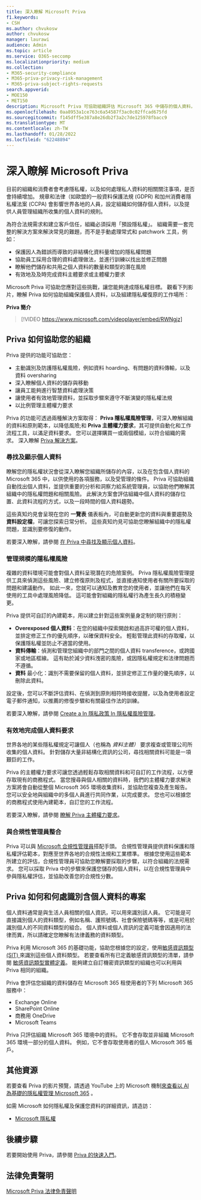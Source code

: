 ```yaml
---
title: 深入瞭解 Microsoft Priva
f1.keywords:
- CSH
ms.author: chvukosw
author: chvukosw
manager: laurawi
audience: Admin
ms.topic: article
ms.service: O365-seccomp
ms.localizationpriority: medium
ms.collection:
- M365-security-compliance
- M365-priva-privacy-risk-management
- M365-priva-subject-rights-requests
search.appverid:
- MOE150
- MET150
description: Microsoft Priva 可協助組織評估 Microsoft 365 中儲存的個人資料，協助他們識別和修正隱私權風險，並協助他們以比例管理主體權力要求。
ms.openlocfilehash: 0aa8953a1ce763c6a54587f3ac0c02ffcad675fd
ms.sourcegitcommit: f145dff5e387a8e26db2f3a2c7de125978fbacc9
ms.translationtype: MT
ms.contentlocale: zh-TW
ms.lasthandoff: 01/28/2022
ms.locfileid: "62248894"
---
```

# <a name="learn-about-microsoft-priva"></a>深入瞭解 Microsoft Priva

目前的組織和消費者會考慮隱私權，以及如何處理私人資料的相關關注事項，是否會持續增加。 規章和法律（如歐盟的一般資料保護法規 (GDPR) 和加州消費者隱私權法案 (CCPA) 會影響世界各地的人員，設定組織如何儲存個人資料，以及提供人員管理組織所收集的個人資料的規則。

為符合法規需求和建立客戶信任，組織必須採用「預設隱私權」。 組織需要一套完整的解決方案來解決常見的難題，而不是手動處理常式和 patchwork 工具，例如：

- 保護因人為錯誤而導致的非結構化資料量增加的隱私權問題
- 協助員工採用合理的資料處理做法，並進行訓練以找出並修正問題
- 瞭解他們儲存和共用之個人資料的數量和類型的潛在風險
- 有效地及及時完成資料主體要求或主體權力要求

Microsoft Priva 可協助您應對這些挑戰，讓您能夠達成隱私權目標。 觀看下列影片，瞭解 Priva 如何協助組織保護個人資料，以及組建隱私權復原的工作場所：

**Priva 簡介**

> [!VIDEO https://www.microsoft.com/videoplayer/embed/RWNgjz]

## <a name="how-priva-helps-your-organization"></a>Priva 如何協助您的組織

Priva 提供的功能可協助您：

- 主動識別及防護隱私權風險，例如資料 hoarding、有問題的資料傳輸，以及資料 oversharing
- 深入瞭解個人資料的儲存與移動
- 讓員工能夠進行智慧資料處理決策
- 讓使用者有效地管理資料，並採取步驟來遵守不斷演變的隱私權法規
- 以比例管理主體權力要求

Priva 的功能可透過兩種解決方案取得： **Priva 隱私權風險管理**，可深入瞭解組織的資料和原則範本，以降低風險;和 **Priva 主體權力要求**，其可提供自動化和工作流程工具，以滿足資料要求。 您可以選擇購買一或兩個模組，以符合組織的需求。 深入瞭解 [Priva 解決方案](/office365/servicedescriptions/microsoft-365-service-descriptions/microsoft-365-tenantlevel-services-licensing-guidance/microsoft-365-security-compliance-licensing-guidance#privacy-management)。  

### <a name="find-and-visualize-personal-data"></a>尋找及顯示個人資料

瞭解您的隱私權狀況會從深入瞭解您組織所儲存的內容，以及在包含個人資料的 Microsoft 365 中，以供使用的各項服務，以及受管理的條件。 Priva 可協助組織自動找出個人資料，並提供重要的分析和洞察力給系統管理員，以協助他們瞭解其組織中的隱私權問題和相關風險。 此解決方案會評估組織中個人資料的儲存位置、此資料流程的方式，以及一段時間的個人資料趨勢。

這些真知灼見會呈現在您的 **一覽表** 儀表板內，可自動更新您的資料與重要趨勢及 **資料設定檔**，可讓您探索日常分析。 這些真知灼見可協助您瞭解組織中的隱私權問題，並識別要修復的動作。

若要深入瞭解，請參閱 [在 Priva 中尋找及顯示個人資料](priva-data-profile.md)。

### <a name="manage-privacy-risks-at-scale"></a>管理規模的隱私權風險

複雜的資料環境可能會對個人資料呈現潛在的危險案例。 Priva 隱私權風險管理提供工具來偵測這些風險、建立修復原則及程式，並直接通知使用者有關所要採取的問題和建議動作。 如此一來，您就可以通知及教育您的使用者，並讓他們在每天使用的工具中處理風險降低。 這可能會對組織的隱私權行為產生長久的積極變更。

Priva 提供可自訂的內建範本，用以建立針對這些案例量身定制的現行原則：

- **Overexposed 個人資料**：在您的組織中探索開啟和過高許可權的個人資料，並排定修正工作的優先順序，以確保資料安全。 輕鬆管理此資料的存取權，以保護隱私權並防止不適當的使用。
- **資料傳輸**：偵測和管理您組織中的部門之間的個人資料 transference，或跨國家或地區框線。 這有助於減少資料洩密的風險，或因隱私權規定和法律問題而不遵循。
- **資料** 最小化：識別不需要保留的個人資料，並排定修正工作量的優先順序，以刪除此資料。

設定後，您可以不斷評估資料、在偵測到原則相符時接收提醒，以及為使用者設定電子郵件通知，以推薦的修復步驟和有關最佳作法的訓練。

若要深入瞭解，請參閱 [Create a In 隱私政策 In 隱私權風險管理](risk-management-policies.md)。

### <a name="efficiently-fulfill-personal-data-requests"></a>有效地完成個人資料要求

世界各地的某些隱私權規定可讓個人（也稱為 *資料主體）* 要求複查或管理公司所收集的個人資料。 針對儲存大量非結構化資訊的公司，尋找相關資料可能是一項艱巨的工作。

Priva 的主體權力要求可讓您透過輕鬆存取相關資料和可自訂的工作流程，以方便存取現有的商務程式。 當您搜尋與個人相關的資料時，我們的主體權力要求解決方案將會自動從整個 Microsoft 365 環境收集資料，並協助您複查及產生報告。 您可以安全地與組織中的多個人員進行共同作業，以完成要求。 您也可以根據您的商務程式使用內建範本，自訂您的工作流程。

若要深入瞭解，請參閱 [瞭解 Priva 主體權力要求](subject-rights-requests.md)。

### <a name="integrate-with-compliance-manager"></a>與合規性管理員整合

Priva 可以與 [Microsoft 合規性管理員](/microsoft-365/compliance/compliance-manager)搭配手頭。 合規性管理員提供資料保護和隱私權評估範本，對應至世界各地的合規性法規和工業標準。 根據您使用這些範本所建立的評估，合規性管理員可協助您瞭解要採取的步驟，以符合組織的法規需求。 您可以採取 Priva 中的步驟來保護您儲存的個人資料，以在合規性管理員中參與隱私權評估，並協助改善您的合規性分數。

## <a name="how-and-where-priva-identifies-items-with-personal-data"></a>Priva 如何和何處識別含個人資料的專案

個人資料通常是與生活人員相關的個人資訊，可以用來識別該人員。 它可能是可直接識別個人的資料類型，例如名稱、護照號碼、社會保險號碼等等，或是可用於識別個人的不同資料類型的組合。 個人資料或個人資訊的定義可能會因適用的法律而異，所以請確定您瞭解有法律義務的資料類型。

Priva 利用 Microsoft 365 的基礎功能，協助您根據您的設定，使用[敏感資訊類型 (SIT) ](/microsoft-365/compliance/sensitive-information-type-learn-about)來識別這些個人資料類型。 若要查看所有已定義敏感資訊類型的清單，請參閱 [敏感資訊類型實體定義](/microsoft-365/compliance/sensitive-information-type-entity-definitions)。 能夠建立自訂機密資訊類型的組織也可以利用與 Priva 相同的組織。

Priva 會評估您組織的資料儲存在 Microsoft 365 租使用者的下列 Microsoft 365 服務中：

- Exchange Online
- SharePoint Online
- 商務用 OneDrive
- Microsoft Teams

Priva 只評估組織 Microsoft 365 環境中的資料。 它不會存取並非組織 Microsoft 365 環境一部分的個人資料。 例如，它不會存取使用者的個人 Microsoft 365 帳戶。

## <a name="more-resources"></a>其他資源

若要查看 Priva 的影片預覽，請透過 YouTube 上的 Microsoft 機制[來查看以 AI 為基礎的隱私權管理 Microsoft 365](https://www.youtube.com/watch?v=6OLky1biPIQ) 。

如需 Microsoft 如何隱私權及保護您資料的詳細資訊，請造訪：

- [Microsoft 隱私權](/privacy)

## <a name="next-steps"></a>後續步驟

若要開始使用 Priva，請參閱 [Priva 的快速入門](priva-setup.md)。

## <a name="legal-disclaimer"></a>法律免責聲明

[Microsoft Priva 法律免責聲明](priva-disclaimer.md)

